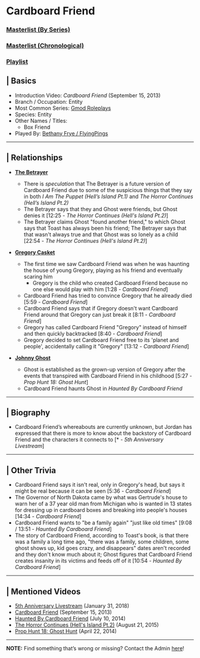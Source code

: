 # Cardboard Friend
### [Masterlist \(By Series)](https://docs.google.com/document/d/1P4ZRD6jhglXKt3SsYtIAv_rMaoukohVZo7UtJlB7gJU/edit)
### [Masterlist \(Chronological)](https://docs.google.com/document/d/13oE9ME_8PNXHDKpw5HVfEFSxjqhHP0kOD7ag5coS6h0/edit)
### [Playlist](https://www.youtube.com/playlist?list=PLwljWXtmIKiSkO2q1RuWqUV2TtePZlG0P)

## | Basics
- Introduction Video: *Cardboard Friend* \(September 15, 2013)
- Branch / Occupation: Entity
- Most Common Series: [Gmod Roleplays](6.Series/Gmod/Roleplays.md)
- Species: Entity
- Other Names / Titles:
  - Box Friend
- Played By: [Bethany Frye / FlyingPings](3.Siblings/3.3.Bethany-Frye-FlyingPings.md)

----

## | Relationships
- [**The Betrayer**](5.Characters/One-Use_Uncommon.md)
  - There is *speculation* that The Betrayer is a future version of Cardboard Friend due to some of the suspicious things that they say in both *I Am The Puppet (Hell’s Island Pt.1)* and *The Horror Continues (Hell’s Island Pt.2)*
   - The Betrayer says that they and Ghost were friends, but Ghost denies it \[12:25 - *The Horror Continues (Hell's Island Pt.2)*]
   - The Betrayer claims Ghost "found another friend," to which Ghost says that Toast has always been his friend; The Betrayer says that that wasn't always true and that Ghost was so lonely as a child \[22:54 - *The Horror Continues (Hell's Island Pt.2)*]

- [**Gregory Casket**](5.Characters/Gregory_Casket.md)
  - The first time we saw Cardboard Friend was when he was haunting the house of young Gregory, playing as his friend and eventually scaring him
    - Gregory is the child who created Cardboard Friend because no one else would play with him \[1:28 - *Cardboard Friend*]
  - Cardboard Friend has tried to convince Gregory that he already died \[5:59 - *Cardboard Friend*]
  - Cardboard Friend says that if Gregory doesn't want Cardboard Friend around that Gregory can just break it \[8:11 - *Cardboard Friend*]
  - Gregory has called Cardboard Friend "Gregory" instead of himself and then quickly backtracked \[8:40 - *Cardboard Friend*]
  - Gregory decided to set Cardboard Friend free to its 'planet and people', accidentally calling it "Gregory" \[13:12 - *Cardboard Friend*]

- [**Johnny Ghost**](5.Characters/Johnny_Ghost.md)
  - Ghost is established as the grown-up version of Gregory after the events that transpired with Cardboard Friend in his childhood \[5:27 - *Prop Hunt 18: Ghost Hunt*]
  - Cardboard Friend haunts Ghost in *Haunted By Cardboard Friend*

----

## | Biography
- Cardboard Friend’s whereabouts are currently unknown, but Jordan has expressed that there is more to know about the backstory of Cardboard Friend and the characters it connects to \[* - *5th Anniversary Livestream*]

----

## | Other Trivia
- Cardboard Friend says it isn't real, only in Gregory's head, but says it might be real because it can be seen [5:36 - *Cardboard Friend*]
- The Governor of North Dakota came by what was Gertrude's house to warn her of a 37 year old man from Michigan who is wanted in 13 states for dressing up in cardboard boxes and breaking into people's houses \[14:34 - *Cardboard Friend*]  
- Cardboard Friend wants to "be a family again" "just like old times" \[9:08 / 13:51 - *Haunted By Cardboard Friend*]   
- The story of Cardboard Friend, according to Toast's book, is that there was a family a long time ago, "there was a family, some children, some ghost shows up, kid goes crazy, and disappears" dates aren't recorded and they don't know much about it; Ghost figures that Cardboard Friend creates insanity in its victims and feeds off of it \[10:54 - *Haunted By Cardboard Friend*]

----

## | Mentioned Videos
- [5th Anniversary Livestream](https://youtu.be/6AHnicY1Iq4) \(January 31, 2018)
- [Cardboard Friend](https://youtu.be/gHrJoNfyna4) \(September 15, 2013)
- [Haunted By Cardboard Friend](https://youtu.be/jG3Iarj08BQ) \(July 10, 2014)
- [The Horror Continues (Hell's Island Pt.2)](https://youtu.be/YSmqZ0T6Enk) \(August 21, 2015)
- [Prop Hunt 18: Ghost Hunt](https://youtu.be/2yVe4fe8lRw) \(April 22, 2014)

----

**NOTE:** Find something that’s wrong or missing? Contact the Admin [here](../chapter_2.md)!